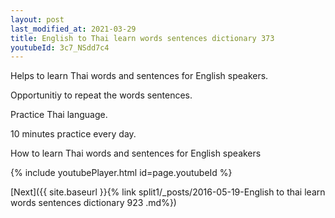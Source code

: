 ```yaml
---
layout: post
last_modified_at: 2021-03-29
title: English to Thai learn words sentences dictionary 373 
youtubeId: 3c7_NSdd7c4
---
```

 
 
Helps to learn Thai words and sentences for English speakers.

Opportunitiy to repeat the words sentences. 

Practice Thai language. 
 
10 minutes practice every day. 
 
How to learn Thai words and sentences for English speakers 
 
{% include youtubePlayer.html id=page.youtubeId %}
 
 
[Next]({{ site.baseurl }}{% link  split1/_posts/2016-05-19-English to thai learn words sentences dictionary 923 .md%})
 
